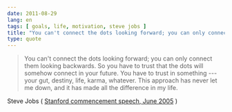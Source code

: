 ```yaml
---
date: 2011-08-29
lang: en
tags: [ goals, life, motivation, steve jobs ]
title: "You can't connect the dots looking forward; you can only connect them"
type: quote
---
```


> You can't connect the dots looking forward; you can only connect them
> looking backwards. So you have to trust that the dots will somehow
> connect in your future. You have to trust in something --- your gut,
> destiny, life, karma, whatever. This approach has never let me down,
> and it has made all the difference in my life.

Steve Jobs ( [Stanford commencement speech, June
2005](http://www.youtube.com/watch?v=Hd_ptbiPoXM) )

